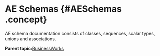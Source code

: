 # AE Schemas {#AESchemas .concept}

AE schema documentation consists of classes, sequences, scalar types, unions and associations.

**Parent topic:**[BusinessWorks](../../../core/documentation_modules/bw/bw.md)

